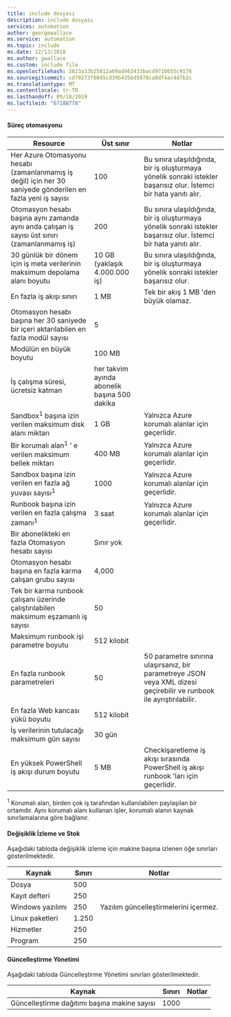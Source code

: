 ```yaml
---
title: include dosyası
description: include dosyası
services: automation
author: georgewallace
ms.service: automation
ms.topic: include
ms.date: 12/13/2018
ms.author: gwallace
ms.custom: include file
ms.openlocfilehash: 2823a33b25812a69ad463433bacd9710655c9176
ms.sourcegitcommit: cd70273f0845cd39b435bd5978ca0df4ac4d7b2c
ms.translationtype: MT
ms.contentlocale: tr-TR
ms.lasthandoff: 09/18/2019
ms.locfileid: "67188778"
---
```

#### <a name="process-automation"></a>Süreç otomasyonu

| Resource | Üst sınır |Notlar|
| --- | --- |---|
| Her Azure Otomasyonu hesabı (zamanlanmamış iş değil) için her 30 saniyede gönderilen en fazla yeni iş sayısı |100 |Bu sınıra ulaşıldığında, bir iş oluşturmaya yönelik sonraki istekler başarısız olur. İstemci bir hata yanıtı alır.|
| Otomasyon hesabı başına aynı zamanda aynı anda çalışan iş sayısı üst sınırı (zamanlanmamış iş) |200 |Bu sınıra ulaşıldığında, bir iş oluşturmaya yönelik sonraki istekler başarısız olur. İstemci bir hata yanıtı alır.|
| 30 günlük bir dönem için iş meta verilerinin maksimum depolama alanı boyutu | 10 GB (yaklaşık 4.000.000 iş)|Bu sınıra ulaşıldığında, bir iş oluşturmaya yönelik sonraki istekler başarısız olur. |
| En fazla iş akışı sınırı|1 MB|Tek bir akış 1 MB 'den büyük olamaz.|
| Otomasyon hesabı başına her 30 saniyede bir içeri aktarılabilen en fazla modül sayısı |5 ||
| Modülün en büyük boyutu |100 MB ||
| İş çalışma süresi, ücretsiz katman |her takvim ayında abonelik başına 500 dakika ||
| Sandbox<sup>1</sup> başına izin verilen maksimum disk alanı miktarı |1 GB |Yalnızca Azure korumalı alanlar için geçerlidir.|
| Bir korumalı alan<sup>1</sup> ' e verilen maksimum bellek miktarı |400 MB |Yalnızca Azure korumalı alanlar için geçerlidir.|
| Sandbox başına izin verilen en fazla ağ yuvası sayısı<sup>1</sup> |1000 |Yalnızca Azure korumalı alanlar için geçerlidir.|
| Runbook başına izin verilen en fazla çalışma zamanı<sup>1</sup> |3 saat |Yalnızca Azure korumalı alanlar için geçerlidir.|
| Bir abonelikteki en fazla Otomasyon hesabı sayısı |Sınır yok ||
| Otomasyon hesabı başına en fazla karma çalışan grubu sayısı|4,000||
|Tek bir karma runbook çalışanı üzerinde çalıştırılabilen maksimum eşzamanlı iş sayısı|50 ||
| Maksimum runbook işi parametre boyutu   | 512 kilobit||
| En fazla runbook parametreleri   | 50|50 parametre sınırına ulaşırsanız, bir parametreye JSON veya XML dizesi geçirebilir ve runbook ile ayrıştırılabilir.|
| En fazla Web kancası yükü boyutu |  512 kilobit|
| İş verilerinin tutulacağı maksimum gün sayısı|30 gün|
| En yüksek PowerShell iş akışı durum boyutu |5 MB| Checkişaretleme iş akışı sırasında PowerShell iş akışı runbook 'ları için geçerlidir.|

<sup>1</sup> Korumalı alan, birden çok iş tarafından kullanılabilen paylaşılan bir ortamdır. Aynı korumalı alanı kullanan işler, korumalı alanın kaynak sınırlamalarına göre bağlanır.

#### <a name="change-tracking-and-inventory"></a>Değişiklik İzleme ve Stok

Aşağıdaki tabloda değişiklik izleme için makine başına izlenen öğe sınırları gösterilmektedir.

| **Kaynak** | **Sınırı**| **Notlar** |
|---|---|---|
|Dosya|500||
|Kayıt defteri|250||
|Windows yazılımı|250|Yazılım güncelleştirmelerini içermez.|
|Linux paketleri|1\.250||
|Hizmetler|250||
|Program|250||

#### <a name="update-management"></a>Güncelleştirme Yönetimi

Aşağıdaki tabloda Güncelleştirme Yönetimi sınırları gösterilmektedir.

| **Kaynak** | **Sınırı**| **Notlar** |
|---|---|---|
|Güncelleştirme dağıtımı başına makine sayısı|1000||